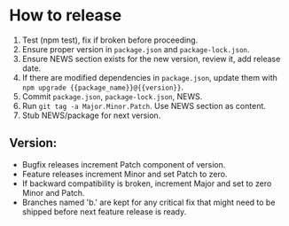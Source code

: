 # How to release

1. Test (npm test), fix if broken before proceeding.
2. Ensure proper version in `package.json` and `package-lock.json`.
3. Ensure NEWS section exists for the new version, review it, add release date.
4. If there are modified dependencies in `package.json`, update them with `npm upgrade {{package_name}}@{{version}}`.
5. Commit `package.json`, `package-lock.json`, NEWS.
6. Run `git tag -a Major.Minor.Patch`. Use NEWS section as content.
7. Stub NEWS/package for next version.

## Version:

* Bugfix releases increment Patch component of version.
* Feature releases increment Minor and set Patch to zero.
* If backward compatibility is broken, increment Major and set to zero Minor and Patch.
* Branches named 'b<Major>.<Minor>' are kept for any critical fix that might need to be shipped before next feature release is ready.
